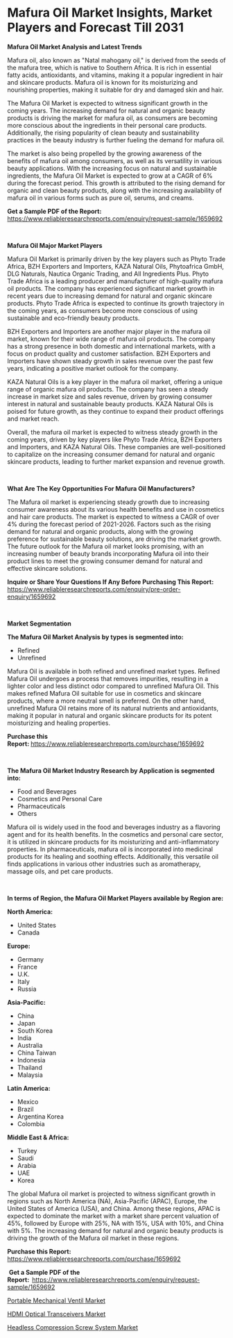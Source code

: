 <p><h1>Mafura Oil Market Insights, Market Players and Forecast Till 2031</h1></p><p><strong>Mafura Oil Market Analysis and Latest Trends</strong></p>
<p><p>Mafura oil, also known as "Natal mahogany oil," is derived from the seeds of the mafura tree, which is native to Southern Africa. It is rich in essential fatty acids, antioxidants, and vitamins, making it a popular ingredient in hair and skincare products. Mafura oil is known for its moisturizing and nourishing properties, making it suitable for dry and damaged skin and hair.</p><p>The Mafura Oil Market is expected to witness significant growth in the coming years. The increasing demand for natural and organic beauty products is driving the market for mafura oil, as consumers are becoming more conscious about the ingredients in their personal care products. Additionally, the rising popularity of clean beauty and sustainability practices in the beauty industry is further fueling the demand for mafura oil.</p><p>The market is also being propelled by the growing awareness of the benefits of mafura oil among consumers, as well as its versatility in various beauty applications. With the increasing focus on natural and sustainable ingredients, the Mafura Oil Market is expected to grow at a CAGR of 6% during the forecast period. This growth is attributed to the rising demand for organic and clean beauty products, along with the increasing availability of mafura oil in various forms such as pure oil, serums, and creams.</p></p>
<p><strong>Get a Sample PDF of the Report:&nbsp;</strong> <a href="https://www.reliableresearchreports.com/enquiry/request-sample/1659692">https://www.reliableresearchreports.com/enquiry/request-sample/1659692</a></p>
<p>&nbsp;</p>
<p><strong>Mafura Oil Major Market Players</strong></p>
<p><p>Mafura Oil Market is primarily driven by the key players such as Phyto Trade Africa, BZH Exporters and Importers, KAZA Natural Oils, Phytoafrica GmbH, DLG Naturals, Nautica Organic Trading, and All Ingredients Plus. Phyto Trade Africa is a leading producer and manufacturer of high-quality mafura oil products. The company has experienced significant market growth in recent years due to increasing demand for natural and organic skincare products. Phyto Trade Africa is expected to continue its growth trajectory in the coming years, as consumers become more conscious of using sustainable and eco-friendly beauty products.</p><p>BZH Exporters and Importers are another major player in the mafura oil market, known for their wide range of mafura oil products. The company has a strong presence in both domestic and international markets, with a focus on product quality and customer satisfaction. BZH Exporters and Importers have shown steady growth in sales revenue over the past few years, indicating a positive market outlook for the company.</p><p>KAZA Natural Oils is a key player in the mafura oil market, offering a unique range of organic mafura oil products. The company has seen a steady increase in market size and sales revenue, driven by growing consumer interest in natural and sustainable beauty products. KAZA Natural Oils is poised for future growth, as they continue to expand their product offerings and market reach.</p><p>Overall, the mafura oil market is expected to witness steady growth in the coming years, driven by key players like Phyto Trade Africa, BZH Exporters and Importers, and KAZA Natural Oils. These companies are well-positioned to capitalize on the increasing consumer demand for natural and organic skincare products, leading to further market expansion and revenue growth.</p></p>
<p>&nbsp;</p>
<p><strong>What Are The Key Opportunities For Mafura Oil Manufacturers?</strong></p>
<p><p>The Mafura oil market is experiencing steady growth due to increasing consumer awareness about its various health benefits and use in cosmetics and hair care products. The market is expected to witness a CAGR of over 4% during the forecast period of 2021-2026. Factors such as the rising demand for natural and organic products, along with the growing preference for sustainable beauty solutions, are driving the market growth. The future outlook for the Mafura oil market looks promising, with an increasing number of beauty brands incorporating Mafura oil into their product lines to meet the growing consumer demand for natural and effective skincare solutions.</p></p>
<p><strong>Inquire or Share Your Questions If Any Before Purchasing This Report:</strong> <a href="https://www.reliableresearchreports.com/enquiry/pre-order-enquiry/1659692">https://www.reliableresearchreports.com/enquiry/pre-order-enquiry/1659692</a></p>
<p>&nbsp;</p>
<p><strong>Market Segmentation</strong></p>
<p><strong>The Mafura Oil Market Analysis by types is segmented into:</strong></p>
<p><ul><li>Refined</li><li>Unrefined</li></ul></p>
<p><p>Mafura Oil is available in both refined and unrefined market types. Refined Mafura Oil undergoes a process that removes impurities, resulting in a lighter color and less distinct odor compared to unrefined Mafura Oil. This makes refined Mafura Oil suitable for use in cosmetics and skincare products, where a more neutral smell is preferred. On the other hand, unrefined Mafura Oil retains more of its natural nutrients and antioxidants, making it popular in natural and organic skincare products for its potent moisturizing and healing properties.</p></p>
<p><strong>Purchase this Report:&nbsp;</strong><a href="https://www.reliableresearchreports.com/purchase/1659692">https://www.reliableresearchreports.com/purchase/1659692</a></p>
<p>&nbsp;</p>
<p><strong>The Mafura Oil Market Industry Research by Application is segmented into:</strong></p>
<p><ul><li>Food and Beverages</li><li>Cosmetics and Personal Care</li><li>Pharmaceuticals</li><li>Others</li></ul></p>
<p><p>Mafura oil is widely used in the food and beverages industry as a flavoring agent and for its health benefits. In the cosmetics and personal care sector, it is utilized in skincare products for its moisturizing and anti-inflammatory properties. In pharmaceuticals, mafura oil is incorporated into medicinal products for its healing and soothing effects. Additionally, this versatile oil finds applications in various other industries such as aromatherapy, massage oils, and pet care products.</p></p>
<p>&nbsp;</p>
<p><strong>In terms of Region, the Mafura Oil Market Players available by Region are:</strong></p>
<p>
    <p> <strong> North America: </strong>
        <ul>
            <li>United States</li>
            <li>Canada</li>
        </ul>
        </p> 
    <p> <strong> Europe: </strong>
        <ul>
            <li>Germany</li>
            <li>France</li>
            <li>U.K.</li>
            <li>Italy</li>
            <li>Russia</li>
        </ul>
        </p> 
    <p> <strong> Asia-Pacific: </strong>
        <ul>
            <li>China</li>
            <li>Japan</li>
            <li>South Korea</li>
            <li>India</li>
            <li>Australia</li>
            <li>China Taiwan</li>
            <li>Indonesia</li>
            <li>Thailand</li>
            <li>Malaysia</li>
        </ul>
        </p> 
    <p> <strong> Latin America: </strong>
        <ul>
            <li>Mexico</li>
            <li>Brazil</li>
            <li>Argentina Korea</li>
            <li>Colombia</li>
        </ul>
        </p> 
    <p> <strong> Middle East & Africa: </strong>
        <ul>
            <li>Turkey</li>
            <li>Saudi</li>
            <li>Arabia</li>
            <li>UAE</li>
            <li>Korea</li>
        </ul>
    </p>
    </p>
<p><p>The global Mafura oil market is projected to witness significant growth in regions such as North America (NA), Asia-Pacific (APAC), Europe, the United States of America (USA), and China. Among these regions, APAC is expected to dominate the market with a market share percent valuation of 45%, followed by Europe with 25%, NA with 15%, USA with 10%, and China with 5%. The increasing demand for natural and organic beauty products is driving the growth of the Mafura oil market in these regions.</p></p>
<p><strong>Purchase this Report: </strong><a href="https://www.reliableresearchreports.com/purchase/1659692">https://www.reliableresearchreports.com/purchase/1659692</a></p>
<p>&nbsp;<strong>Get a Sample PDF of the Report:&nbsp;&nbsp;</strong><a href="https://www.reliableresearchreports.com/enquiry/request-sample/1659692">https://www.reliableresearchreports.com/enquiry/request-sample/1659692</a></p>
<p><strong></strong></p>
<p><p><a href="https://view.publitas.com/reportprime-1/portable-mechanical-ventil-market-growth-market-trends-covid-19-impact-and-forecasts-for-period-from-2023-2030/">Portable Mechanical Ventil Market</a></p><p><a href="https://view.publitas.com/reportprime-1/hdmi-optical-transceivers-market-offer-valuable-insights-into-market-size-market-share-market-trends-and-projections-spanning-from-2023-to-2030/">HDMI Optical Transceivers Market</a></p><p><a href="https://view.publitas.com/reportprime-1/headless-compression-screw-system-market-size-focuses-on-market-dynamics-in-depth-analysis-and-future-projections-of-its-market-forecasted-for-period-from-2023-to-2030/">Headless Compression Screw System Market</a></p></p>
